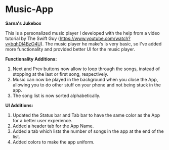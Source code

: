 # Music-App
<b>Sarna's Jukebox</b>

This is a personalized music player I developed with the help from a video tutorial by The Swift Guy (https://www.youtube.com/watch?v=bqhDI4BzO4U). The music player he make's is very basic, so I've added more functionality and provided better UI for the music player.

<b>Functionality Additions:</b>
1) Next and Prev buttons now allow to loop through the songs, instead of stopping at the last or first song, respectively. 
2) Music can now be played in the background when you close the App, allowing you to do other stuff on your phone and not being stuck in the app.
3) The song list is now sorted alphabetically.

<b>UI Additions:</b>
1) Updated the Status bar and Tab bar to have the same color as the App for a better user experience.
2) Added a header tab for the App Name.
3) Added a tab which lists the number of songs in the app at the end of the list. 
4) Added colors to make the app uniform. 
